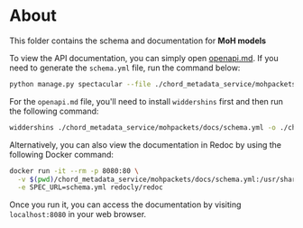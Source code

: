 # About

This folder contains the schema and documentation for **MoH models**

To view the API documentation, you can simply open [openapi.md](openapi.md). If you need to generate the `schema.yml` file, run the command below:

```bash
python manage.py spectacular --file ./chord_metadata_service/mohpackets/docs/schema.yml --validate --fail-on-warn
```

For the `openapi.md` file, you'll need to install `widdershins` first and then run the following command:

```bash
widdershins ./chord_metadata_service/mohpackets/docs/schema.yml -o ./chord_metadata_service/mohpackets/docs/openapi.md -u ./chord_metadata_service/mohpackets/docs/widdershins/templates/openapi3 -c true --omitHeader true
```

Alternatively, you can also view the documentation in Redoc by using the following Docker command:

```bash
docker run -it --rm -p 8080:80 \
  -v $(pwd)/chord_metadata_service/mohpackets/docs/schema.yml:/usr/share/nginx/html/schema.yml \
  -e SPEC_URL=schema.yml redocly/redoc
```

Once you run it, you can access the documentation by visiting `localhost:8080` in your web browser.
